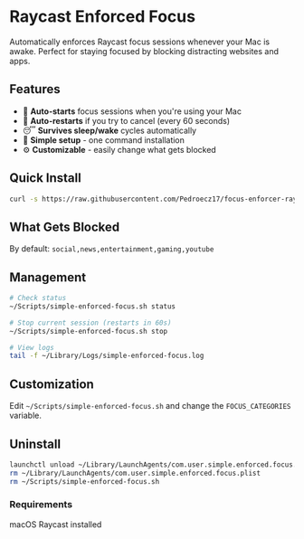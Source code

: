 # Raycast Enforced Focus

Automatically enforces Raycast focus sessions whenever your Mac is awake. Perfect for staying focused by blocking distracting websites and apps.

## Features

- 🎯 **Auto-starts** focus sessions when you're using your Mac
- 🔄 **Auto-restarts** if you try to cancel (every 60 seconds)
- 😴 **Survives sleep/wake** cycles automatically
- 🚀 **Simple setup** - one command installation
- ⚙️ **Customizable** - easily change what gets blocked

## Quick Install
```bash
curl -s https://raw.githubusercontent.com/Pedroecz17/focus-enforcer-raycast/refs/heads/main/install.sh | bash
```
## What Gets Blocked

By default: `social,news,entertainment,gaming,youtube`

## Management

```bash
# Check status
~/Scripts/simple-enforced-focus.sh status

# Stop current session (restarts in 60s)
~/Scripts/simple-enforced-focus.sh stop

# View logs
tail -f ~/Library/Logs/simple-enforced-focus.log
```

## Customization
Edit `~/Scripts/simple-enforced-focus.sh` and change the `FOCUS_CATEGORIES` variable.

## Uninstall
```bash
launchctl unload ~/Library/LaunchAgents/com.user.simple.enforced.focus.plist
rm ~/Library/LaunchAgents/com.user.simple.enforced.focus.plist
rm ~/Scripts/simple-enforced-focus.sh
```

### Requirements

macOS
Raycast installed
